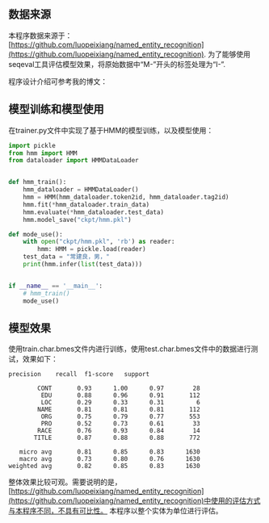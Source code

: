 ## 数据来源
本程序数据来源于：[https://github.com/luopeixiang/named_entity_recognition](https://github.com/luopeixiang/named_entity_recognition).
为了能够使用seqeval工具评估模型效果，将原始数据中“M-”开头的标签处理为“I-”.

程序设计介绍可参考我的博文：

## 模型训练和模型使用
在trainer.py文件中实现了基于HMM的模型训练，以及模型使用：
```python
import pickle
from hmm import HMM
from dataloader import HMMDataLoader


def hmm_train():
    hmm_dataloader = HMMDataLoader()
    hmm = HMM(hmm_dataloader.token2id, hmm_dataloader.tag2id)
    hmm.fit(*hmm_dataloader.train_data)
    hmm.evaluate(*hmm_dataloader.test_data)
    hmm.model_save("ckpt/hmm.pkl")

def mode_use():
    with open("ckpt/hmm.pkl", 'rb') as reader:
        hmm: HMM = pickle.load(reader)
    test_data = "常建良，男，"
    print(hmm.infer(list(test_data)))


if __name__ == '__main__':
    # hmm_train()
    mode_use()

```

## 模型效果
使用train.char.bmes文件内进行训练，使用test.char.bmes文件中的数据进行测试，效果如下：
```text
precision    recall  f1-score   support

        CONT       0.93      1.00      0.97        28
         EDU       0.88      0.96      0.91       112
         LOC       0.29      0.33      0.31         6
        NAME       0.81      0.81      0.81       112
         ORG       0.75      0.79      0.77       553
         PRO       0.52      0.73      0.61        33
        RACE       0.76      0.93      0.84        14
       TITLE       0.87      0.88      0.88       772

   micro avg       0.81      0.85      0.83      1630
   macro avg       0.73      0.80      0.76      1630
weighted avg       0.82      0.85      0.83      1630
```
整体效果比较可观。需要说明的是，[https://github.com/luopeixiang/named_entity_recognition](https://github.com/luopeixiang/named_entity_recognition)中使用的评估方式与本程序不同，不具有可比性。
本程序以整个实体为单位进行评估。
